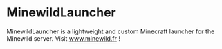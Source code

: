 MinewildLauncher
================

MinewildLauncher is a lightweight and custom Minecraft launcher for the Minewild server. Visit www.minewild.fr !
